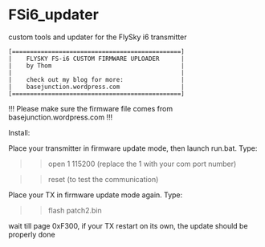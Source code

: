 # FSi6_updater
custom tools and updater for the FlySky i6 transmitter

    [===============================================]
    |    FLYSKY FS-i6 CUSTOM FIRMWARE UPLOADER      |
    |    by Thom                                    |
    |                                               |
    |    check out my blog for more:                |
    |    basejunction.wordpress.com                 |
    [===============================================]


!!! Please make sure the firmware file comes from basejunction.wordpress.com !!!

Install:

Place your transmitter in firmware update mode, then launch run.bat.
Type:
>> open 1 115200 (replace the 1 with your com port number)

>> reset (to test the communication)

Place your TX in firmware update mode again.
Type:
>> flash patch2.bin

wait till page 0xF300, if your TX restart on its own, the update should be properly done
